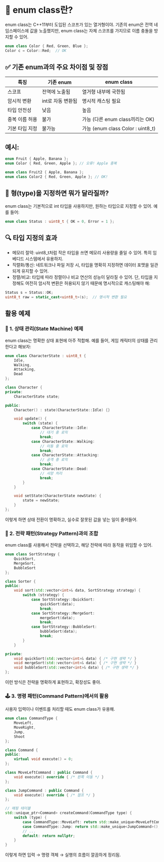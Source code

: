 # 🧠 enum class란?
enum class는 C++11부터 도입된 스코프가 있는 열거형이야. 기존의 enum은 전역 네임스페이스에 값을 노출했지만, enum class는 자체 스코프를 가지므로 이름 충돌을 방지할 수 있어.
```cpp
enum class Color { Red, Green, Blue };
Color c = Color::Red;  // OK
```


## ✅ 기존 enum과의 주요 차이점 및 장점
| 특징 | 기존 enum | enum class |
|------|----------|-------------| 
| 스코프 | 전역에 노출됨 | 열거형 내부에 국한됨 | 
| 암시적 변환 | int로 자동 변환됨 | 명시적 캐스팅 필요 | 
| 타입 안전성 | 낮음 | 높음 | 
| 중복 이름 허용 | 불가 | 가능 (다른 enum class끼리는 OK) | 
| 기본 타입 지정 | 불가능 | 가능 (enum class Color : uint8_t) | 


## 예시:
```cpp
enum Fruit { Apple, Banana };
enum Color { Red, Green, Apple }; // 오류! Apple 중복

enum class Fruit2 { Apple, Banana };
enum class Color2 { Red, Green, Apple }; // OK!
```


## 🧩 형(type)을 지정하면 뭐가 달라질까?
enum class는 기본적으로 int 타입을 사용하지만, 원하는 타입으로 지정할 수 있어. 예를 들어:
```cpp
enum class Status : uint8_t { OK = 0, Error = 1 };
```

## 🔍 타입 지정의 효과
- 메모리 절약: uint8_t처럼 작은 타입을 쓰면 메모리 사용량을 줄일 수 있어. 특히 임베디드 시스템에서 유용하지.
- 직렬화/통신: 네트워크나 파일 저장 시, 타입을 명확히 지정하면 데이터 포맷을 일관되게 유지할 수 있어.
- 정렬/비교: 타입에 따라 정렬이나 비교 연산의 성능이 달라질 수 있어.
단, 타입을 지정해도 여전히 암시적 변환은 허용되지 않기 때문에 명시적으로 캐스팅해야 해:
```cpp
Status s = Status::OK;
uint8_t raw = static_cast<uint8_t>(s);  // 명시적 변환 필요
```


## 활용 예제

### 🎯 1. 상태 관리(State Machine) 예제
enum class는 명확한 상태 표현에 아주 적합해. 예를 들어, 게임 캐릭터의 상태를 관리한다고 해보자:
```cpp
enum class CharacterState : uint8_t {
    Idle,
    Walking,
    Attacking,
    Dead
};

class Character {
private:
    CharacterState state;

public:
    Character() : state(CharacterState::Idle) {}

    void update() {
        switch (state) {
            case CharacterState::Idle:
                // 대기 중 로직
                break;
            case CharacterState::Walking:
                // 이동 중 로직
                break;
            case CharacterState::Attacking:
                // 공격 중 로직
                break;
            case CharacterState::Dead:
                // 사망 처리
                break;
        }
    }

    void setState(CharacterState newState) {
        state = newState;
    }
};
```

이렇게 하면 상태 전환이 명확하고, 실수로 잘못된 값을 넣는 일이 줄어들어.

### 🧠 2. 전략 패턴(Strategy Pattern)과의 조합
enum class를 사용해서 전략을 선택하고, 해당 전략에 따라 동작을 위임할 수 있어.
```cpp
enum class SortStrategy {
    QuickSort,
    MergeSort,
    BubbleSort
};

class Sorter {
public:
    void sort(std::vector<int>& data, SortStrategy strategy) {
        switch (strategy) {
            case SortStrategy::QuickSort:
                quickSort(data);
                break;
            case SortStrategy::MergeSort:
                mergeSort(data);
                break;
            case SortStrategy::BubbleSort:
                bubbleSort(data);
                break;
        }
    }

private:
    void quickSort(std::vector<int>& data) { /* 구현 생략 */ }
    void mergeSort(std::vector<int>& data) { /* 구현 생략 */ }
    void bubbleSort(std::vector<int>& data) { /* 구현 생략 */ }
};
```


이런 방식은 전략을 명확하게 표현하고, 확장성도 좋아.

### 🕹️ 3. 명령 패턴(Command Pattern)에서의 활용
사용자 입력이나 이벤트를 처리할 때도 enum class가 유용해.
```cpp
enum class CommandType {
    MoveLeft,
    MoveRight,
    Jump,
    Shoot
};

class Command {
public:
    virtual void execute() = 0;
};

class MoveLeftCommand : public Command {
    void execute() override { /* 왼쪽 이동 */ }
};

class JumpCommand : public Command {
    void execute() override { /* 점프 */ }
};

// 매핑 테이블
std::unique_ptr<Command> createCommand(CommandType type) {
    switch (type) {
        case CommandType::MoveLeft: return std::make_unique<MoveLeftCommand>();
        case CommandType::Jump: return std::make_unique<JumpCommand>();
        // ...
        default: return nullptr;
    }
}
```

이렇게 하면 입력 → 명령 객체 → 실행의 흐름이 깔끔하게 정리됨.
